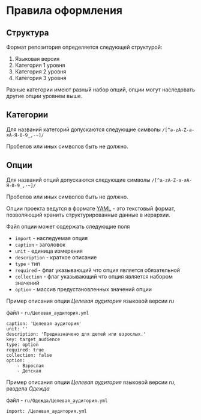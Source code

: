 
# Правила оформления

## Структура

Формат репозитория определяется следующей структурой:

1. Языковая версия
2. Категория 1 уровня
3. Категория 2 уровня
4. Категория 3 уровня

Разные категории имеют разный набор опций, опции могут наследовать другие опции уровнем выше.

## Категории

Для названий категорий допускаются следующие символы `/[^a-zA-Z-а-яА-Я-0-9_,-~]/`

Пробелов или иных символов быть не должно.

## Опции

Для названий опций допускаются следующие символы `/[^a-zA-Z-а-яА-Я-0-9_,-~]/`

Пробелов или иных символов быть не должно.

Опции проекта ведутся в формате [YAML][1] - это текстовый формат, позволяющий хранить структурированные данные в иерархии.

Файл опции может содержать следующие поля

* `import` - наследуемая опция
* `caption` - заголовок
* `unit` - единица измерения
* `description` - краткое описание
* `type` - тип
* `required` - флаг указывающий что опция является обязательной
* `collection` - флаг указывающий что опция является набором значений
* `option` - массив предустановленных значений опции

Пример описания опции *Целевая аудитория* языковой версии *ru*

файл - `ru/Целевая_аудитория.yml`
```
caption: 'Целевая аудитория'
unit: ''
description: 'Предназначено для детей или взрослых.'
key: target_audience
type: option
required: true
collection: false
option:
    - Взрослая
    - Детская
```

Пример описания опции *Целевая аудитория* языковой версии *ru*, раздела *Одежда*

файл - `ru/Одежда/Целевая_аудитория.yml`
```
import: /Целевая_аудитория.yml
```


[1]: https://yaml.org/spec/1.2/spec.html